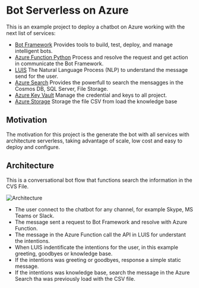 # Bot Serverless on Azure
This is an example project to deploy a chatbot on Azure working with the next list of services:
  - [Bot Framework](https://dev.botframework.com) Provides tools to build, test, deploy, and manage intelligent bots.
  - [Azure Function Python](https://azure.microsoft.com/en-us/services/functions/) Process and resolve the request and get action in communicate the Bot Framework.
  - [LUIS](https://www.luis.ai) The Natural Language Process (NLP) to understand the message send for the user.
  - [Azure Search](https://azure.microsoft.com/en-us/services/search/) Provides the powerfull to search the mensagges in the Cosmos DB, SQL Server, File Storage.
  - [Azure Key Vault](https://azure.microsoft.com/en-us/services/key-vault/) Manage the credential and keys to all project.
  - [Azure Storage](https://azure.microsoft.com/en-us/services/storage/) Storage the file CSV from load the knowledge base

## Motivation
The motivation for this project is the generate the bot with all services with architecture serverless, taking advantage of scale, low cost and easy to deploy and configure.

## Architecture
This is a conversational bot flow that functions search the information in the CVS File.

![Architecture](https://https://github.com/joelcampusanorojas/bot-serverless/images/architecture.png)

  - The user connect to the chatbot for any channel, for example Skype, MS Teams or Slack.
  - The message sent a request to Bot Framework and resolve with Azure Function.
  - The message in the Azure Function call the API in LUIS for understant the intentions.
  - When LUIS indentificate the intentions for the user, in this example greeting, goodbyes or knowledge base.
  - If the intentions was greeting or goodbyes, response a simple static message.
  - If the intentions was knowledge base, search the message in the Azure Search tha was previously load with the CSV file.
